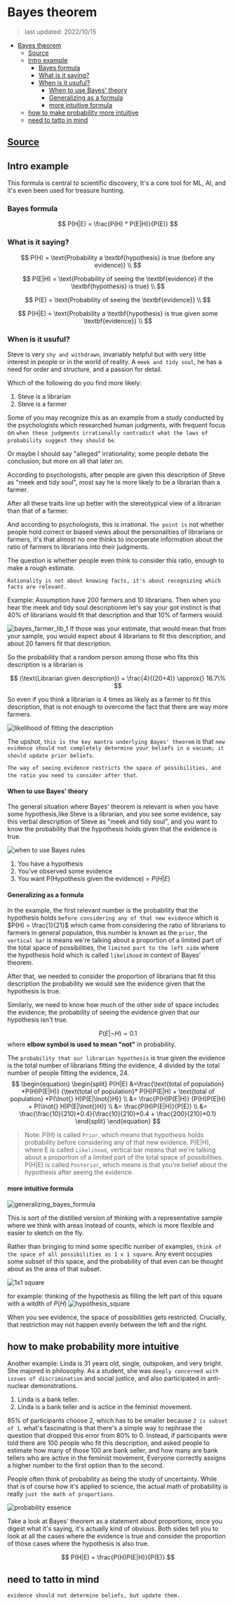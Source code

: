 # Bayes theorem

> last updated: 2022/10/15

- [Bayes theorem](#bayes-theorem)
  - [Source](#source)
  - [Intro example](#intro-example)
    - [Bayes formula](#bayes-formula)
    - [What is it saying?](#what-is-it-saying)
    - [When is it usuful?](#when-is-it-usuful)
      - [When to use Bayes' theory](#when-to-use-bayes-theory)
      - [Generalizing as a formula](#generalizing-as-a-formula)
      - [more intuitive formula](#more-intuitive-formula)
  - [how to make probability more intuitive](#how-to-make-probability-more-intuitive)
  - [need to tatto in mind](#need-to-tatto-in-mind)

## [Source](https://www.youtube.com/watch?v=HZGCoVF3YvM&ab_channel=3Blue1Brown)

## Intro example

This formula is central to scientific discovery, It's a core tool for ML, AI, and it's even been used for treasure hunting.

### Bayes formula

$$
P(H|E) = \frac{P(H) * P(E|H)}{P(E)}
$$

### What is it saying?

$$
P(H) = \text{Probability a \textbf{hypothesis} is true (before any evidence)} \\
$$

$$
P(E|H) = \text{Probability of seeing the \textbf{evidence} if the \textbf{hypothesis} is true} \\
$$

$$
P(E) = \text{Probability of seeing the \textbf{evidence}} \\
$$

$$
P(H|E) = \text{Probability a \textbf{hypothesis} is true given some \textbf{evidence}} \\
$$

### When is it usuful?

Steve is very `shy and withdrawn`, invariably helpful but with very little interest in people or in the world of reality. A `meek and tidy soul`, he has a need for order and structure, and a passion for detail.

Which of the following do you find more likely:

1. Steve is a librarian
2. Steve is a farmer

Some of you may recognize this as an example from a study conducted by the psychologists which researched human judgments, with frequent focus on `when these judgments irrationally contradict what the laws of probability suggest they should be`.

Or maybe I should say "alleged" irrationality; some people debate the conclusion, but more on all that later on.

According to psychologists, after people are given this description of Steve as "meek and tidy soul", most say he is more likely to be a librarian than a farmer.

After all these traits line up better with the stereotypical view of a librarian than that of a farmer.

And according to psychologists, this is irrational. `The point is` not whether people hold correct or biased views about the personalities of librarians or farmers, it's that almost no one thinks to incorperate information about the ratio of farmers to librarians into their judgments.

The question is whether people even think to consider this ratio, enough to make a rough estimate.

`Rationality is not about knowing facts, it's about recognizing which facts are relevant.`

Example:
Assumption have 200 farmers and 10 librarians. Then when you hear the meek and tidy soul descriptionm let's say your got instinct is that 40% of librarians would fit that description and that 10% of farmers would.

![bayes_farmer_lib_1](./assets//probability/bayes_farmer_lib_1.drawio.svg)
If those was your estimate, that would mean that from your sample, you would expect about 4 librarians to fit this description, and about 20 famers fit that description.

So the probability that a random person among those who fits this description is a librarian is

$$
(\text{Librarian given description}) = \frac{4}{(20+4)} \approx{} 16.7\%
$$

So even if you think a librarian is 4 times as likely as a farmer to fit this description, that is not enough to overcome the fact that there are way more farmers.

![likelihood of fitting the description](likelihood_of_fitting_the_desc.drawio.svg)

The upshot, `this is the key mantra underlying Bayes' theorem` is that `new evidence should not completely determine your beliefs in a vacuum; it should update prior beliefs`.

`The way of seeing evidence restricts the space of possibilities, and the ratio you need to consider after that`.

#### When to use Bayes' theory

The general situation where Bayes' theorem is relevant is when you have some hypothesis,like Steve is a librarian, and you see some evidence, say this verbal description of Steve as "meek and tidy soul", and you want to know the probability that the hypothesis holds given that the evidence is true.

![when to use Bayes rules](when_to_use_Bayes'_rule.drawio.svg)

1. You have a hypothesis
2. You've observed some evidence
3. You want P(Hypothesis given the evidence) = $P(H|E)$

#### Generalizing as a formula

In the example, the first relevant number is the probability that the hypothesis holds `before considering any of that new evidence` which is $P(H) = \frac{1}{21}$ which came from considering the ratio of librarians to farmers in general population, this number is known as the `prior`, the `vertical bar` is means we're talking about a proportion of a limited part of the total space of possibilities, the `limited part to the left side` where the hypothesis hold which is called `likelihood` in context of Bayes' theorem.

After that, we needed to consider the proportion of librarians that fit this description the probability we would see the evidence given that the hypothesis is true.

Similarly, we need to know how much of the other side of space includes the evidence; the probability of seeing the evidence given that our hypothesis isn't true.

$$
P(E| \lnot{} H) = 0.1
$$
where **elbow symbol is used to mean "not"** in probability.

The `probability that our librarian hypothesis` is true given the evidence is the total number of librarians fitting the evidence, 4 divided by the total number of people fitting the evidence, 24.
$$
\begin{equation}
\begin{split} P(H|E)
&=\frac{\text{total of population} *P(H)P(E|H)} {\text{total of population}* P(H)P(E|H) + \text{total of population} *P(\lnot{} H)P(E|\lnot{}H)}
\\
&= \frac{P(H)P(E|H)} {P(H)P(E|H) + P(\lnot{} H)P(E|\lnot{}H)}
\\
&= \frac{P(H)P(E|H)}{P(E)}
\\
&= \frac{\frac{10}{210}*0.4}{\frac{10}{210}*0.4 + \frac{200}{210}*0.1}
\end{split}
\end{equation}
$$

> Note:
P(H) is called `Prior`, which means that hypothesis holds probability before considering any of that new evidence.
P(E|H), where E is called `Likelihood`, vertical bar means that we're talking about a proportion of a limited part of the total space of possibilities.
P(H|E) is called `Posterior`, which means is that you're belief about the hypothesis after seeing the evidence.

#### more intuitive formula

![generalizing_bayes_formula](generalizing_bayes_formula.drawio.svg)

This is sort of the distilled version of thinking with a representative sample where we think with areas instead of counts, which is more flexible and easier to sketch on the fly.

Rather than bringing to mind some specific number of examples, `think of the space of all possibilities as 1 x 1 square`. Any event occupies some subset of this space, and the probability of that even can be thought about as the area of that subset.

![1x1 square](./assets/probability/1*1_square.drawio.svg)

for example:
thinking of the hypothesis as filling the left part of this square with a witdth of $P(H)$
![hypothesis_square](hypothesis_square.drawio.svg)

When you see evidence, the space of possibilities gets restricted. Crucially, that restriction may not happen evenly between the left and the right.

## how to make probability more intuitive

Another example:
Linda is 31 years old, single, outspoken, and very bright. She majored in philosophy. As a student, she was `deeply concerned with issues of discrimination` and social justice, and also participated in anti-nuclear demonstrations.

1. Linda is a bank teller.
2. Linda is a bank teller and is actice in the feminist movement.

85% of participants choose 2, which has to be smaller because `2 is subset of 1`.
what's fascinating is that there's a simple way to rephrase the question that dropped this error from 80% to 0. Instead, if participants were told there are 100 people who fit this description, and asked people to estimate how many of those 100 are bank seller, and how many are bank tellers who are active in the feminist movement, Everyone correctly assigns a higher number to the first option than to the second.

People often think of probability as being the study of uncertainty. While that is of course how it's applied to science, the actual math of probability is really `just the math of proportions`.

![probability essence](probability_essence.drawio.svg)

Take a look at Bayes' theorem as a statement about proportions, once you digest what it's saying, it's actually kind of obvious. Both sides tell you to look at all the cases where the evidence is true and consider the proportion of those cases where the hypothesis is also true.

$$
P(H|E) = \frac{P(H)P(E|H)}{P(E)}
$$

## need to tatto in mind

`evidence should not determine beliefs, but update them.`
